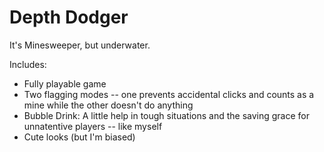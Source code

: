 # Depth Dodger

It's Minesweeper, but underwater.

Includes:
- Fully playable game
- Two flagging modes -- one prevents accidental clicks and counts as a mine while the other doesn't do anything
- Bubble Drink: A little help in tough situations and the saving grace for unnatentive players -- like myself
- Cute looks (but I'm biased)
